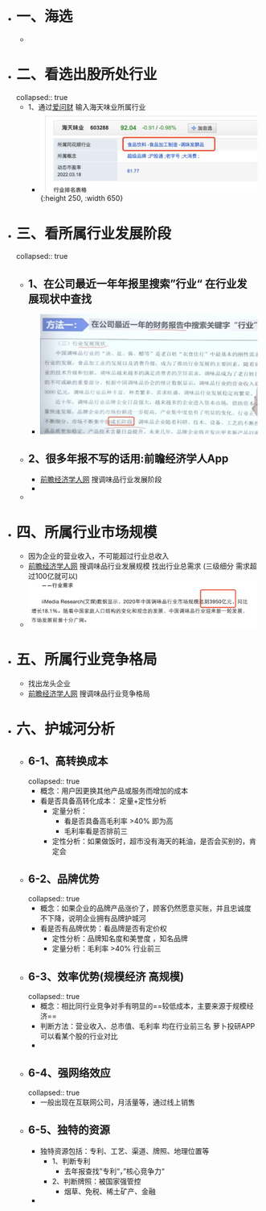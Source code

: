 - # 一、海选
	-
- # 二、看选出股所处行业
  collapsed:: true
	- 1、通过[爱问财](http://www.iwencai.com/)  输入海天味业所属行业
		- ![image.png](../assets/image_1647697524105_0.png){:height 250, :width 650}
- # 三、看所属行业发展阶段
  collapsed:: true
	- ## 1、在公司最近一年年报里搜索”行业“ 在行业发展现状中查找
		- ![image.png](../assets/image_1647697641296_0.png)
	- ## 2、很多年报不写的话用:前瞻经济学人App
		- [前瞻经济学人网](https://www.qianzhan.com/analyst/list/220.html) 搜调味品行业发展阶段
		-
	-
- # 四、所属行业市场规模
	- 因为企业的营业收入，不可能超过行业总收入
	- [前瞻经济学人网](https://www.qianzhan.com/analyst/list/220.html) 搜调味品行业发展规模   找出行业总需求 (三级细分 需求超过100亿就可以)
	- ![image.png](../assets/image_1647698984145_0.png)
- # 五、所属行业竞争格局
	- 找出龙头企业
	- [前瞻经济学人网](https://www.qianzhan.com/analyst/list/220.html) 搜调味品行业竞争格局
- # 六、护城河分析
	- ## 6-1、高转换成本
	  collapsed:: true
		- 概念：用户因更换其他产品或服务而增加的成本
		- 看是否具备高转化成本： 定量+定性分析
			- 定量分析：
				- 看是否具备高毛利率  >40% 即为高
				- 毛利率看是否排前三
			- 定性分析：如果做饭时，超市没有海天的耗油，是否会买别的，肯定会
	- ## 6-2、品牌优势
	  collapsed:: true
		- 概念：如果企业的品牌产品涨价了，顾客仍然愿意买账，并且忠诚度不下降，说明企业拥有品牌护城河
		- 看是否有品牌优势：看品牌是否有定价权
			- 定性分析：品牌知名度和美誉度 ，知名品牌
			- 定量分析：毛利率 >40% 行业前三
	- ## 6-3、效率优势(规模经济 高规模)
	  collapsed:: true
		- 概念：相比同行业竞争对手有明显的==较低成本，主要来源于规模经济==
		- 判断方法：营业收入、总市值、毛利率 均在行业前三名 萝卜投研APP可以看某个股的行业对比
		-
	- ## 6-4、强网络效应
	  collapsed:: true
		- 一般出现在互联网公司，月活量等，通过线上销售
	- ## 6-5、独特的资源
		- 独特资源包括：专利、工艺、渠道、牌照、地理位置等
			- 1、判断专利
				- 去年报查找”专利“，”核心竞争力“
			- 2、判断牌照：被国家强管控
				- 烟草、免税、稀土矿产、金融
		-